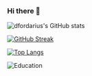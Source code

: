 ### Hi there 👋



![dfordarius's GitHub stats](https://github-readme-stats.vercel.app/api?username=dfordarius&show_icons=true&theme=transparent)

[![GitHub Streak](https://github-readme-streak-stats.herokuapp.com/?user=dfordarius)](https://git.io/streak-stats)

[![Top Langs](https://github-readme-stats.vercel.app/api/top-langs/?username=dfordarius&langs_count=8)](https://github.com/dfordarius/github-readme-stats)

![Education](https://img.shields.io/badge/NUS%20CS-Y2-green)


<!--
**dfordarius/dfordarius** is a ✨ _special_ ✨ repository because its `README.md` (this file) appears on your GitHub profile.

Here are some ideas to get you started:

- 🔭 I’m currently working on ...
- 🌱 I’m currently learning ...
- 👯 I’m looking to collaborate on ...
- 🤔 I’m looking for help with ...
- 💬 Ask me about ...
- 📫 How to reach me: ...
- 😄 Pronouns: ...
- ⚡ Fun fact: ...
-->
